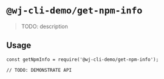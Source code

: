 # `@wj-cli-demo/get-npm-info`

> TODO: description

## Usage

```
const getNpmInfo = require('@wj-cli-demo/get-npm-info');

// TODO: DEMONSTRATE API
```
